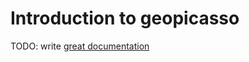 # Introduction to geopicasso

TODO: write [great documentation](http://jacobian.org/writing/what-to-write/)
